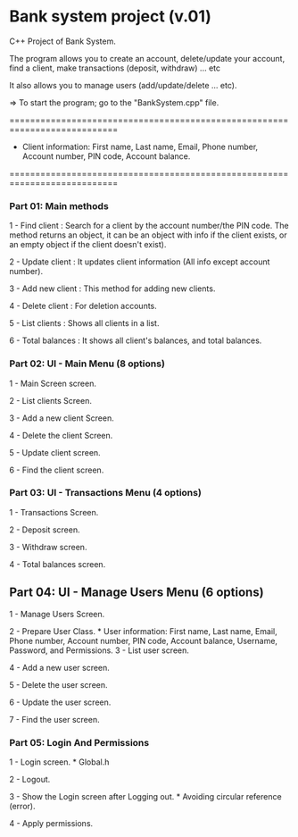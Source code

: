 

# Bank system project (v.01)

C++ Project of Bank System. 

The program allows you to create an account, delete/update your account, find a client, make transactions (deposit, withdraw) ... etc

It also allows you to manage users (add/update/delete ... etc).

=> To start the program; go to the "BankSystem.cpp" file.

===========================================================================

* Client information: First name, Last name, Email, Phone number, Account number, PIN code, Account balance.

===========================================================================
### Part 01: Main methods
1 - Find client		: Search for a client by the account number/the PIN code. The method returns an object, it can be an object with info if the client exists, or an empty object if the client doesn't exist).

2 - Update client	: It updates client information (All info except account number).

3 - Add new client	: This method for adding new clients.

4 - Delete client	: For deletion accounts.

5 - List clients	: Shows all clients in a list.

6 - Total balances	: It shows all client's balances, and total balances.


### Part 02: UI - Main Menu (8 options)
1 - Main Screen screen.

2 - List clients Screen.

3 - Add a new client Screen.

4 - Delete the client Screen.

5 - Update client screen.

6 - Find the client screen.


### Part 03: UI - Transactions Menu (4 options)
1 - Transactions Screen.

2 - Deposit screen.

3 - Withdraw screen.

4 - Total balances screen.

## Part 04: UI - Manage Users Menu (6 options)
1 - Manage Users Screen.

2 - Prepare User Class.
	* User information: First name, Last name, Email, Phone number, Account number, PIN code, Account balance, Username, Password, and Permissions.
3 - List user screen.

4 - Add a new user screen.

5 - Delete the user screen.

6 - Update the user screen.

7 - Find the user screen.

### Part 05: Login And Permissions
1 - Login screen.
	* Global.h
 
2 - Logout.

3 - Show the Login screen after Logging out.
	* Avoiding circular reference (error).
 
4 - Apply permissions.
